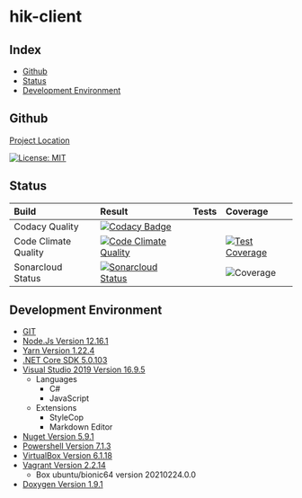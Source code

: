 # hik-client

## Index

- [Github](#github)
- [Status](#status)
- [Development Environment](#development-environment)

<a name="github"></a>

## Github

[Project Location](https://github.com/SimplyCodeUK/hik-client)

[![License: MIT](https://img.shields.io/badge/License-MIT-green.svg)](./LICENSE.md)

<a name="status"></a>

## Status

| Build                 | Result | Tests | Coverage |
| :----                 | :----- | :---- | :------- |
| Codacy Quality        | [![Codacy Badge](https://app.codacy.com/project/badge/Grade/765c4e7fa44c406185c3c911b4dea3fc)](https://www.codacy.com/gh/SimplyCodeUK/hik-client/dashboard?utm_source=github.com&amp;utm_medium=referral&amp;utm_content=SimplyCodeUK/hik-client&amp;utm_campaign=Badge_Grade) | | |
| Code Climate Quality  | [![Code Climate Quality](https://api.codeclimate.com/v1/badges/6c5cbf24a2692a611f39/maintainability)](https://codeclimate.com/github/SimplyCodeUK/hik-client) | | [![Test Coverage](https://api.codeclimate.com/v1/badges/6c5cbf24a2692a611f39/test_coverage)](https://codeclimate.com/github/SimplyCodeUK/hik-client/test_coverage) |
| Sonarcloud Status     | [![Sonarcloud Status](https://sonarcloud.io/api/project_badges/measure?project=SimplyCodeUK_hik-project&metric=alert_status)](https://sonarcloud.io/dashboard?id=SimplyCodeUK_hik-project) | | ![Coverage](https://sonarcloud.io/api/project_badges/measure?project=SimplyCodeUK_hik-project&metric=coverage) |

<a name="development-environment"></a>

## Development Environment

- [GIT](https://git-scm.com/)
- [Node.Js Version 12.16.1](https://nodejs.org/)
- [Yarn Version 1.22.4](https://yarnpkg.com/)
- [.NET Core SDK 5.0.103](https://dotnet.microsoft.com/)
- [Visual Studio 2019 Version 16.9.5](https://www.visualstudio.com/)
  - Languages
    - C#
    - JavaScript
  - Extensions
    - StyleCop
    - Markdown Editor
- [Nuget Version 5.9.1](https://www.nuget.org/)
- [Powershell Version 7.1.3](https://docs.microsoft.com/en-us/powershell/)
- [VirtualBox Version 6.1.18](https://www.virtualbox.org/)
- [Vagrant Version 2.2.14](https://www.vagrantup.com/)
  - Box ubuntu/bionic64 version 20210224.0.0
- [Doxygen Version 1.9.1](https://www.doxygen.nl/)
